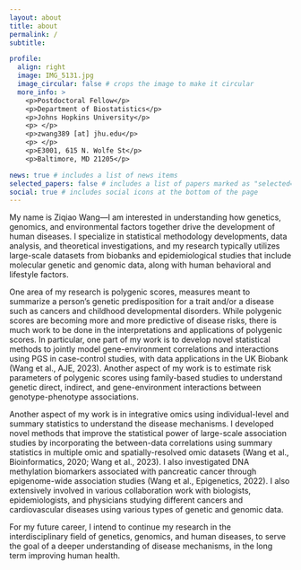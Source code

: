 ```yaml
---
layout: about
title: about
permalink: /
subtitle: 

profile:
  align: right
  image: IMG_5131.jpg
  image_circular: false # crops the image to make it circular
  more_info: >
    <p>Postdoctoral Fellow</p>
    <p>Department of Biostatistics</p>
    <p>Johns Hopkins University</p>
    <p> </p>
    <p>zwang389 [at] jhu.edu</p>
    <p> </p>
    <p>E3001, 615 N. Wolfe St</p>
    <p>Baltimore, MD 21205</p>

news: true # includes a list of news items
selected_papers: false # includes a list of papers marked as "selected={true}"
social: true # includes social icons at the bottom of the page
---
```


My name is Ziqiao Wang—I am interested in understanding how genetics, genomics, and environmental factors together drive the development of human diseases. I specialize in statistical methodology developments, data analysis, and theoretical investigations, and my research typically utilizes large-scale datasets from biobanks and epidemiological studies that include molecular genetic and genomic data, along with human behavioral and lifestyle factors.

One area of my research is polygenic scores, measures meant to summarize a person’s genetic predisposition for a trait and/or a disease such as cancers and childhood developmental disorders. While polygenic scores are becoming more and more predictive of disease risks, there is much work to be done in the interpretations and applications of polygenic scores. In particular, one part of my work is to develop novel statistical methods to jointly model gene-environment correlations and interactions using PGS in case-control studies, with data applications in the UK Biobank (Wang et al., AJE, 2023). Another aspect of my work is to estimate risk parameters of polygenic scores using family-based studies to understand genetic direct, indirect, and gene-environment interactions between genotype-phenotype associations.

Another aspect of my work is in integrative omics using individual-level and summary statistics to understand the disease mechanisms. I developed novel methods that improve the statistical power of large-scale association studies by incorporating the between-data correlations using summary statistics in multiple omic and spatially-resolved omic datasets (Wang et al., Bioinformatics, 2020; Wang et al., 2023). I also investigated DNA methylation biomarkers associated with pancreatic cancer through epigenome-wide association studies (Wang et al., Epigenetics, 2022). I also extensively involved in various collaboration work with biologists, epidemiologists, and physicians studying different cancers and cardiovascular diseases using various types of genetic and genomic data.

For my future career, I intend to continue my research in the interdisciplinary field of genetics, genomics, and human diseases, to serve the goal of a deeper understanding of disease mechanisms, in the long term improving human health.


